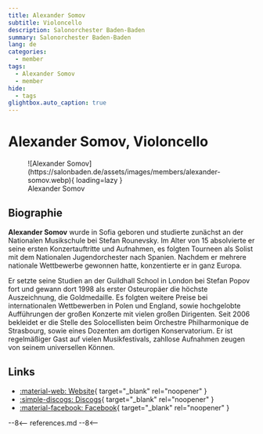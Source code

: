 ```yaml
---
title: Alexander Somov
subtitle: Violoncello
description: Salonorchester Baden-Baden
summary: Salonorchester Baden-Baden
lang: de
categories:
  - member
tags:
  - Alexander Somov
  - member
hide:
  - tags
glightbox.auto_caption: true
---
```


# Alexander Somov, Violoncello

<!-- more -->

<figure markdown>
  ![Alexander Somov](https://salonbaden.de/assets/images/members/alexander-somov.webp){ loading=lazy }
  <figcaption>Alexander Somov</figcaption>
</figure>

## Biographie

**Alexander Somov** wurde in Sofia geboren und studierte zunächst an der Nationalen Musikschule bei Stefan Rounevsky.
Im Alter von 15 absolvierte er seine ersten Konzertauftritte und Aufnahmen, es folgten Tourneen als Solist mit dem Nationalen Jugendorchester nach Spanien.
Nachdem er mehrere nationale Wettbewerbe gewonnen hatte, konzentierte er in ganz Europa.

Er setzte seine Studien an der Guildhall School in London bei Stefan Popov fort und gewann dort 1998 als erster Osteuropäer die höchste Auszeichnung, die Goldmedaille.
Es folgten weitere Preise bei internationalen Wettbewerben in Polen und England, sowie hochgelobte Aufführungen der großen Konzerte mit vielen großen Dirigenten.
Seit 2006 bekleidet er die Stelle des Solocellisten beim Orchestre Philharmonique de Strasbourg, sowie eines Dozenten am dortigen Konservatorium.
Er ist regelmäßiger Gast auf vielen Musikfestivals, zahllose Aufnahmen zeugen von seinem universellen Können.

## Links

* [:material-web: Website](https://www.alexandersomovcello.com/index2.php){ target="_blank" rel="noopener" }
* [:simple-discogs: Discogs](https://www.discogs.com/artist/5385647-Alexander-Somov){ target="_blank" rel="noopener" }
* [:material-facebook: Facebook](https://www.facebook.com/alexander.somov.56){ target="_blank" rel="noopener" }

--8<--
references.md
--8<--
